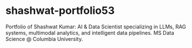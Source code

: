 # shashwat-portfolio53
Portfolio of Shashwat Kumar: AI &amp; Data Scientist specializing in LLMs, RAG systems, multimodal analytics, and intelligent data pipelines. MS Data Science @ Columbia University.
